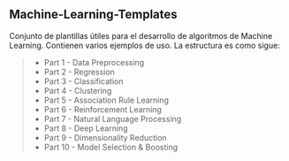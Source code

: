 ## Machine-Learning-Templates

Conjunto de plantillas útiles para el desarrollo de algoritmos de Machine Learning. Contienen varios ejemplos de uso. La estructura es como sigue:

> - Part 1 - Data Preprocessing
> - Part 2 - Regression
> - Part 3 - Classification
> - Part 4 - Clustering
> - Part 5 - Association Rule Learning
> - Part 6 - Reinforcement Learning
> - Part 7 - Natural Language Processing
> - Part 8 - Deep Learning
> - Part 9 - Dimensionality Reduction
> - Part 10 - Model Selection & Boosting
